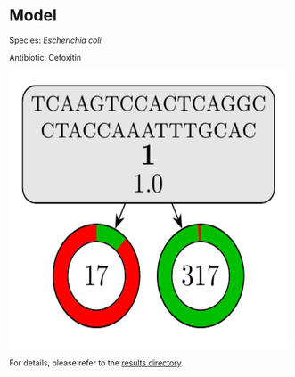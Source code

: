 
# Model

Species: *Escherichia coli*

Antibiotic: Cefoxitin

<a href="./model.pdf"><img src="./model.png" width=500 height=500 /></a>

For details, please refer to the [results directory](../../../../../results/cart_b/escherichia%20coli/cefoxitin/repeat_7/).

